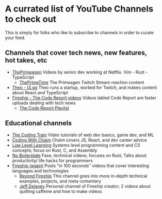 # A currated list of YouTube Channels to check out

This is simply for folks who like to subscribe to channels in order to curate your feed.

## Channels that cover tech news, new features, hot takes, etc
- [ThePrimeagen](https://www.youtube.com/@ThePrimeagen) Videos by senior dev working at Netflix. Vim - Rust - TypeScript
    - [ThePrimeTime](https://www.youtube.com/@ThePrimeTimeagen) The Primeagen Twitch Stream reaction content
- [Theo - t3․gg](https://www.youtube.com/@t3dotgg) Theo runs a startup, worked for Twitch, and makes content about React and TypeScript
- [Fireship - The Code Report videos](https://www.youtube.com/@Fireship) Videos labled Code Report are faster uploads dealing with tech news
    - [The Code Report Playlist](https://www.youtube.com/playlist?list=PL0vfts4VzfNjnYhJMfTulea5McZbQLM7G) 

## Educational channels
- [The Coding Train](https://www.youtube.com/@TheCodingTrain) Video tutorials of web dev basics, game dev, and ML
- [Coding With Chaim](https://www.youtube.com/@CodingWithChaim) Chaim covers JS, React, and dev career advice
- [Low Level Learning](https://youtube.com/@LowLevelLearning) Systems level programming content and CS concepts; focus on Rust, C, and Assembly
- [No Boilerplate](https://youtube.com/@NoBoilerplate) Fase, technical videos; focuses on Rust; Talks about productivity/ life hacks for programmers
- [Fireship (again)](https://www.youtube.com/@Fireship) Posts "in 100 seconds" videos that cover interesting languages and technologies
    - [Beyond Fireship](https://www.youtube.com/@beyondfireship) This channel goes into more in-depth technical examples, projects, and meta comentary
    - [Jeff Delaney](https://www.youtube.com/@jeffdelaney) Personal channel of Fireship creator; 2 videos about quitting caffeine and how to make videos
